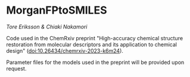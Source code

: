 # MorganFPtoSMILES

*Tore Eriksson & Chiaki Nakamori*

Code used in the ChemRxiv preprint "High-accuracy chemical structure restoration from molecular descriptors and its application to chemical design" ([doi:10.26434/chemrxiv-2023-k6m24](https://doi.org/10.26434/chemrxiv-2023-k6m24)).

Parameter files for the models used in the preprint will be provided upon request.
